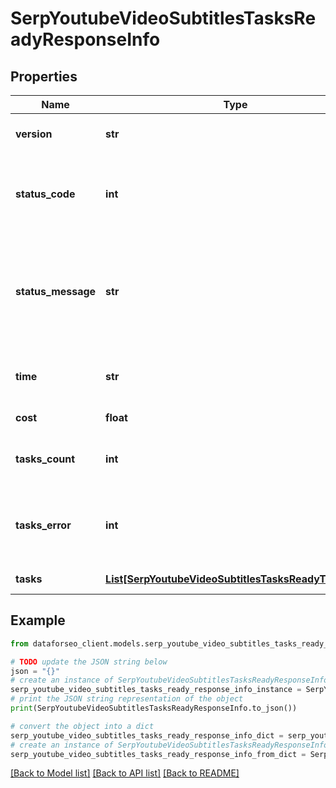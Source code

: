 # SerpYoutubeVideoSubtitlesTasksReadyResponseInfo


## Properties

Name | Type | Description | Notes
------------ | ------------- | ------------- | -------------
**version** | **str** | the current version of the API | [optional] 
**status_code** | **int** | general status code you can find the full list of the response codes here | [optional] 
**status_message** | **str** | general informational message you can find the full list of general informational messages here | [optional] 
**time** | **str** | total execution time, seconds | [optional] 
**cost** | **float** | total tasks cost, USD | [optional] 
**tasks_count** | **int** | the number of tasks in the tasks array | [optional] 
**tasks_error** | **int** | the number of tasks in the tasks array returned with an error | [optional] 
**tasks** | [**List[SerpYoutubeVideoSubtitlesTasksReadyTaskInfo]**](SerpYoutubeVideoSubtitlesTasksReadyTaskInfo.md) | array of tasks | [optional] 

## Example

```python
from dataforseo_client.models.serp_youtube_video_subtitles_tasks_ready_response_info import SerpYoutubeVideoSubtitlesTasksReadyResponseInfo

# TODO update the JSON string below
json = "{}"
# create an instance of SerpYoutubeVideoSubtitlesTasksReadyResponseInfo from a JSON string
serp_youtube_video_subtitles_tasks_ready_response_info_instance = SerpYoutubeVideoSubtitlesTasksReadyResponseInfo.from_json(json)
# print the JSON string representation of the object
print(SerpYoutubeVideoSubtitlesTasksReadyResponseInfo.to_json())

# convert the object into a dict
serp_youtube_video_subtitles_tasks_ready_response_info_dict = serp_youtube_video_subtitles_tasks_ready_response_info_instance.to_dict()
# create an instance of SerpYoutubeVideoSubtitlesTasksReadyResponseInfo from a dict
serp_youtube_video_subtitles_tasks_ready_response_info_from_dict = SerpYoutubeVideoSubtitlesTasksReadyResponseInfo.from_dict(serp_youtube_video_subtitles_tasks_ready_response_info_dict)
```
[[Back to Model list]](../README.md#documentation-for-models) [[Back to API list]](../README.md#documentation-for-api-endpoints) [[Back to README]](../README.md)



